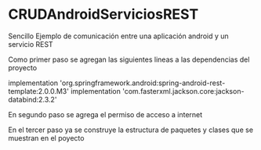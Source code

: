 # CRUDAndroidServiciosREST
Sencillo Ejemplo de comunicación entre una aplicación android y un servicio REST

Como primer paso se agregan las siguientes lineas a las dependencias del proyecto

implementation 'org.springframework.android:spring-android-rest-template:2.0.0.M3'
implementation 'com.fasterxml.jackson.core:jackson-databind:2.3.2'

En segundo paso se agrega el permiso de acceso a internet

<uses-permission android:name="android.permission.INTERNET" />

En el tercer paso ya se construye la estructura de paquetes y clases que se muestran en el poyecto
